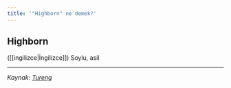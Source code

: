 ```yaml
---
title: '"Highborn" ne demek?'
---
```


## Highborn
([[ingilizce|İngilizce]]) Soylu, asil

---
*Kaynak: [Tureng](https://tureng.com/de/turkisch-englisch/highborn)*